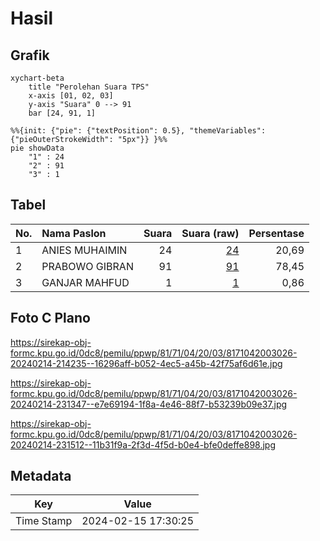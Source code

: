 # Hasil

## Grafik

```mermaid
xychart-beta
    title "Perolehan Suara TPS"
    x-axis [01, 02, 03]
    y-axis "Suara" 0 --> 91
    bar [24, 91, 1]
```

```mermaid
%%{init: {"pie": {"textPosition": 0.5}, "themeVariables": {"pieOuterStrokeWidth": "5px"}} }%%
pie showData
    "1" : 24
    "2" : 91
    "3" : 1
```

## Tabel

| No. | Nama Paslon    | Suara | Suara (raw) | Persentase |
|:--- |:-------------- | -----:| -----------:| ----------:|
| 1   | ANIES MUHAIMIN | 24    | [24][p-1]   | 20,69      |
| 2   | PRABOWO GIBRAN | 91    | [91][p-2]   | 78,45      |
| 3   | GANJAR MAHFUD  | 1     | [1][p-3]    | 0,86       |


[p-1]: https://github.com/gigit-pemilu/pemilu-2024-81-maluku/blob/main/pilpres/hitung-suara/sub/81-maluku/sub/71-kota-ambon/sub/04-teluk-ambon/sub/2003-rumah-tiga/sub/026-tps/sub/paslon-1.txt
[p-2]: https://github.com/gigit-pemilu/pemilu-2024-81-maluku/blob/main/pilpres/hitung-suara/sub/81-maluku/sub/71-kota-ambon/sub/04-teluk-ambon/sub/2003-rumah-tiga/sub/026-tps/sub/paslon-2.txt
[p-3]: https://github.com/gigit-pemilu/pemilu-2024-81-maluku/blob/main/pilpres/hitung-suara/sub/81-maluku/sub/71-kota-ambon/sub/04-teluk-ambon/sub/2003-rumah-tiga/sub/026-tps/sub/paslon-3.txt

## Foto C Plano

https://sirekap-obj-formc.kpu.go.id/0dc8/pemilu/ppwp/81/71/04/20/03/8171042003026-20240214-214235--16296aff-b052-4ec5-a45b-42f75af6d61e.jpg

https://sirekap-obj-formc.kpu.go.id/0dc8/pemilu/ppwp/81/71/04/20/03/8171042003026-20240214-231347--e7e69194-1f8a-4e46-88f7-b53239b09e37.jpg

https://sirekap-obj-formc.kpu.go.id/0dc8/pemilu/ppwp/81/71/04/20/03/8171042003026-20240214-231512--11b31f9a-2f3d-4f5d-b0e4-bfe0deffe898.jpg


## Metadata

| Key        | Value               |
| ---------- | ------------------- |
| Time Stamp | 2024-02-15 17:30:25 |



